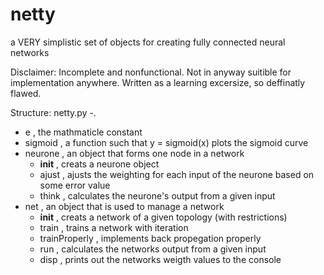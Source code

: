 # netty
a VERY simplistic set of objects for creating fully connected neural networks

Disclaimer:
Incomplete and nonfunctional. 
Not in anyway suitible for implementation anywhere. 
Written as a learning excersize, so deffinatly flawed.

Structure:
netty.py -.
- e , the mathmaticle constant
- sigmoid , a function such that y = sigmoid(x) plots the sigmoid curve
- neurone , an object that forms one node in a network
	- __init__ , creats a neurone object
	- ajust , ajusts the weighting for each input of the neurone based on some error value
	- think , calculates the neurone's output from a given input
- net , an object that is used to manage a network
	- __init__ , creats a network of a given topology (with restrictions)
	- train , trains a network with iteration
	- trainProperly , implements back propegation properly
 	- run , calculates the networks output from a given input
 	- disp , prints out the networks weigth values to the console

